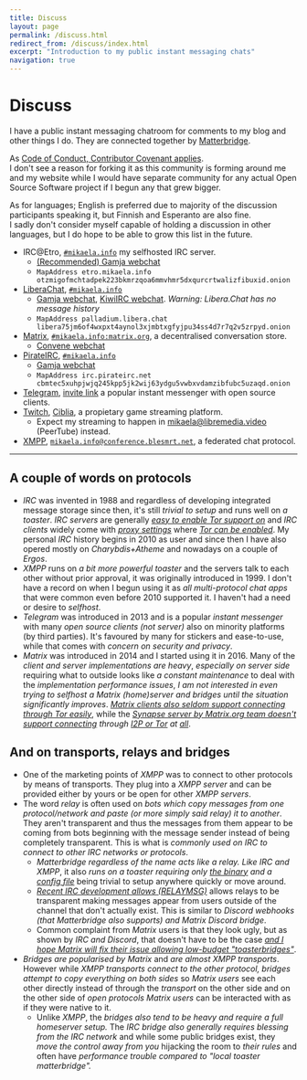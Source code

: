 ```yaml
---
title: Discuss
layout: page
permalink: /discuss.html
redirect_from: /discuss/index.html
excerpt: "Introduction to my public instant messaging chats"
navigation: true
---
```


# Discuss

I have a public instant messaging chatroom for comments to my
blog and other things I do. They are connected together by [Matterbridge](https://github.com/42wim/matterbridge/#matterbridge).

As [Code of Conduct, Contributor Covenant applies](https://www.contributor-covenant.org/version/2/0/code_of_conduct/).<br>
I don't see a reason for forking it as this community is forming around me
and my website while I would have separate community for any actual Open
Source Software project if I begun any that grew bigger.

As for languages; English is preferred due to majority of the discussion
participants speaking it, but Finnish and Esperanto are also fine.<br> I sadly
don't consider myself capable of holding a discussion in other languages, but
I do hope to be able to grow this list in the future.

* IRC@Etro, [`#mikaela.info`](ircs://etro.mikaela.info:6697/#mikaela.info)
  my selfhosted IRC server.
  * [(Recommended) Gamja webchat](https://irc.etro.mikaela.info/#mikaela.info)
  * `MapAddress etro.mikaela.info otzmigofmchtadpek223bkmrzqoa6mmvhmr5dxqurcrtwalizfibuxid.onion`
* [LiberaChat], [`#mikaela.info`](ircs://irc.libera.chat:6697/#mikaela.info)
  * [Gamja webchat](https://web.libera.chat/gamja/#mikaela.info), [KiwiIRC webchat](https://web.libera.chat/#mikaela.info). *Warning: Libera.Chat has no message history*
  * `MapAddress palladium.libera.chat libera75jm6of4wxpxt4aynol3xjmbtxgfyjpu34ss4d7r7q2v5zrpyd.onion`
* [Matrix], [`#mikaela.info:matrix.org`](matrix:roomid/ruWhXaXgrPjaSSecvb:matrix.org?action=join&via=matrix.org&via=tedomum.net&via=the-apothecary.club),
  a decentralised conversation store.
  * [Convene webchat](https://letsconvene.im/app/#/join/%23mikaela.info:matrix.org)
* [PirateIRC], [`#mikaela.info`](ircs://irc.pirateirc.net:6697/#mikaela.info)
  * [Gamja webchat](https://webchat.pirateirc.net/)
  * `MapAddress irc.pirateirc.net cbmtec5xuhpjwjq245kpp5jk2wij63ydgu5vwbxvdamzibfubc5uzaqd.onion`
* [Telegram], [invite link](https://t.me/joinchat/OEuthjzmg60xNzA0) a
  popular instant messenger with open source clients.
* [Twitch], [Ciblia](https://twitch.tv/Ciblia), a propietary game streaming
  platform.
  * Expect my streaming to happen in [mikaela@libremedia.video](https://libremedia.video/accounts/mikaela/)
    (PeerTube) instead.
* [XMPP], [`mikaela.info@conference.blesmrt.net`](xmpp:mikaela.info@conference.blesmrt.net?join),
  a federated chat protocol.

[ErgoChat]:https://ergo.chat/
[LiberaChat]:https://libera.chat/
[NixNet IRC]:https://docs.nixnet.services/IRC
[Matrix]:https://matrix.org/
[PirateIRC]:https://pirateirc.net/
[Telegram]:https://telegram.org/
[Twitch]:https://twitch.tv/
[XMPP]:https://xmpp.org/

* * * * *

## A couple of words on protocols

* *IRC* was invented in 1988 and regardless of developing integrated message
  storage since then, it's still *trivial to setup* and runs well on *a toaster*.
  *IRC servers* are generally *[easy to enable Tor support on](https://github.com/ergochat/ergo/blob/master/docs/MANUAL.md#tor)* and *IRC clients*
  widely come with *[proxy settings](https://hexchat.readthedocs.io/en/latest/tips.html#tor)* where *[Tor can be enabled](https://weechat.org/files/doc/stable/weechat_user.en.html#irc_tor_sasl)*. My personal
  *IRC* history begins in 2010 as user and since then I have also opered
  mostly on *Charybdis+Atheme* and nowadays on a couple of *Ergos*.
* *XMPP* runs on *a bit more powerful toaster* and the servers talk to each other
  without prior approval, it was originally introduced in 1999. I don't have
  a record on when I begun using it as *all multi-protocol chat apps* that were
  common even before 2010 supported it. I haven't had a need or desire to *selfhost*.
* *Telegram* was introduced in 2013 and is a popular *instant messenger* with
  many *open source clients (not server)* also on minority platforms (by third
  parties). It's favoured by many for stickers and ease-to-use, while that
  comes with *concern on security and privacy*.
* *Matrix* was introduced in 2014 and I started using it in 2016. Many of the
  *client and server implementations are heavy*, *especially on server side* requiring what to outside looks
  like *a constant maintenance* to deal with the *implementation performance issues*,
  *I am not interested in even trying to selfhost a Matrix (home)server and bridges
  until the situation significantly improves*. *[Matrix clients also seldom support connecting through Tor easily](https://github.com/vector-im/element-meta/issues/200)*,
  while the *[Synapse server by Matrix.org team doesn't support connecting](https://github.com/matrix-org/synapse/issues/5152) through [I2P or Tor](https://github.com/matrix-org/synapse/issues/5455) at [all](https://github.com/matrix-org/synapse/issues/7088)*.

## And on transports, relays and bridges

* One of the marketing points of *XMPP* was to connect to other protocols by
  means of transports. They plug into a *XMPP server* and can be provided either
  by yours or be open for other *XMPP servers*.
* The word *relay* is often used on *bots which copy messages from one protocol/network
  and paste (or more simply said relay) it to another*. They aren't transparent and thus the
  messages from them appear to be coming from bots beginning with the message
  sender instead of being completely transparent. This is what is *commonly
  used on IRC to connect to other IRC networks or protocols*.
  * *Matterbridge regardless of the name acts like a relay. Like IRC and XMPP*,
    it also *runs on a toaster requiring only [the binary](https://github.com/42wim/matterbridge/releases)
    and a [config file](https://gitea.blesmrt.net/mikaela/gist/src/branch/master/irc/matterbridge/matterbridge-example.toml)*
    being trivial to setup anywhere quickly or move around.
  * *[Recent IRC development allows (RELAYMSG)](https://github.com/ircv3/ircv3-specifications/pull/417)*
    allows relays to be transparent making messages appear from users outside
    of the channel that don't actually exist. This is similar to *Discord webhooks
    (that Matterbridge also supports) and Matrix Discord bridge*.
  * Common complaint from *Matrix* users is that they look ugly, but as shown
    by *IRC and Discord*, that doesn't have to be the case
    *[and I hope Matrix will fix their issue allowing low-budget "toasterbridges"](https://github.com/matrix-org/matrix-spec/issues/840)*.
* *Bridges are popularised by Matrix* and *are almost XMPP transports*. However
  while *XMPP transports connect to the other protocol, bridges attempt to
  copy everything on both sides* so *Matrix users* see each other directly instead
  of through the *transport* on the other side and on the other side of *open protocols*
  *Matrix users* can be interacted with as if they were native to it.
  * Unlike *XMPP*, the *bridges also tend to be heavy and require a full homeserver
    setup.* The *IRC bridge also generally requires blessing from the IRC network*
    and while some public bridges exist, they *move the control away from you*
    hijacking the room to *their rules* and often have *performance trouble
    compared to "local toaster matterbridge".*

